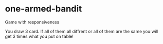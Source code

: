 # one-armed-bandit
Game with responsiveness

You draw 3 card. If all of them all diffrent or all of them are the same you will get 3 times what you put on table!
